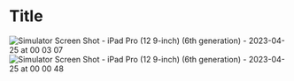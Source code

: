 #  Title

![Simulator Screen Shot - iPad Pro (12 9-inch) (6th generation) - 2023-04-25 at 00 03 07](https://user-images.githubusercontent.com/114150640/234104738-23dcec62-558f-4e3b-9278-dc35564ea63f.png)
![Simulator Screen Shot - iPad Pro (12 9-inch) (6th generation) - 2023-04-25 at 00 00 48](https://user-images.githubusercontent.com/114150640/234104710-f48a188d-7d2a-4f79-b522-5558648dbd22.png)





